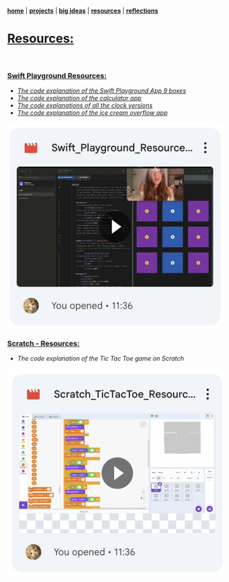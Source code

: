 **[home](https://badebasligil.github.io/badebasligil/)** | **[projects](project.md)** | **[big ideas](big_ideas.md)** | **[resources](resources.md)** | **[reflections](reflections.md)**

# **[Resources:](https://github.com/badebasligil/badebasligil/tree/main/Project_Resources)**

<br>

### [Swift Playground Resources:]()

- *[The code explanation of the Swift Playground App 9 boxes](https://drive.google.com/file/d/1fKbusgMSCQm82QclSc_Hecvr0bXzQfBO/view?usp=sharing)*
- *[The code explanation of the calculator app]()*
- *[The code explanations of all the clock versions]()*
- *[The code explanation of the ice cream overflow app]()*


 <img src="Screenshot 2025-09-03 at 11.44.14.png" width="500"> 


### [Scratch - Resources:](https://drive.google.com/file/d/1CEy_EP-PKZ3izzmzI5ci3GFjmPP3zyaU/view?usp=sharing)

- *The code explanation of the Tic Tac Toe game on Scratch*

 <img src="Screenshot 2025-09-03 at 11.44.21.png" width="500"> 


